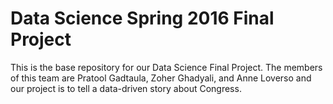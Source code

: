 # Data Science Spring 2016 Final Project
This is the base repository for our Data Science Final Project. The members of this team are Pratool Gadtaula, Zoher Ghadyali, and Anne Loverso and our project is to tell a data-driven story about Congress.
